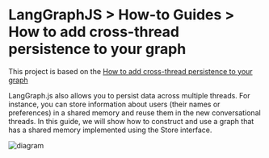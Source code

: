 # LangGraphJS > How-to Guides > How to add cross-thread persistence to your graph

This project is based on the [How to add cross-thread persistence to your graph](https://langchain-ai.github.io/langgraphjs/how-tos/cross-thread-persistence/)

LangGraph.js also allows you to persist data across multiple threads. For instance, you can store information about users (their names or preferences) in a shared memory and reuse them in the new conversational threads. In this guide, we will show how to construct and use a graph that has a shared memory implemented using the Store interface.

![diagram](./diagram.png)
